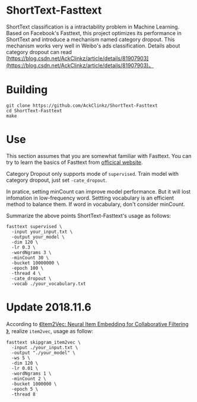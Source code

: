 # ShortText-Fasttext

ShortText classification is a intractability problem in Machine Learning. Based on Facebook's Fasttext, this project optimizes its performance in ShortText and introduce a mechanism named category dropout. This mechanism works very well in Weibo's ads classification. Details about category dropout can read [https://blog.csdn.net/AckClinkz/article/details/81907903](https://blog.csdn.net/AckClinkz/article/details/81907903)。

# Building

```shell
git clone https://github.com/AckClinkz/ShortText-Fasttext
cd ShortText-Fasttext
make
```
# Use

This section assumes that you are somewhat familiar with Fasttext. You can try to learn the basics of Fasttext from [officical website](https://github.com/facebookresearch/fastText).

Category Dropout only supports mode of `supervised`. Train model with category dropout, just set `-cate_dropout`.

In pratice, setting minCount can improve model performance. But it will lost infomation in low-frequency word. Settting vocabulary is an efficient method to balance them. If word in vocabulary, don't consider minCount.

Summarize the above points ShortText-Fasttext's usage as follows:

```
fasttext supervised \
  -input your_input.txt \
  -output your_model \
  -dim 120 \
  -lr 0.3 \
  -wordNgrams 3 \
  -minCount 30 \
  -bucket 10000000 \
  -epoch 100 \
  -thread 4 \
  -cate_dropout \
  -vocab ./your_vocabulary.txt
```

# Update 2018.11.6

According to [《Item2Vec: Neural Item Embedding for Collaborative Filtering 》](https://arxiv.org/vc/arxiv/papers/1603/1603.04259v2.pdf), realize `item2vec`, usage as follow:

```
fasttext skipgram_item2vec \
  -input ./your_input.txt \
  -output "./your_model" \
  -ws 5 \
  -dim 120 \
  -lr 0.01 \
  -wordNgrams 1 \
  -minCount 2 \
  -bucket 1000000 \
  -epoch 5 \
  -thread 8
```
